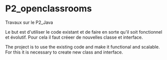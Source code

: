 # P2_openclassrooms
Travaux sur le P2_Java


Le but est d'utiliser le code existant et de faire en sorte qu'il soit fonctionnel et évolutif. Pour cela il faut créeer de nouvelles classe et interface.

The project is to use the existing code and make it functional and scalable. For this it is necessary to create new class and interface.
